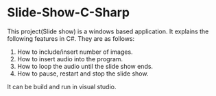 # Slide-Show-C-Sharp

This project(Slide show) is a windows based application.
It explains the following features in C#. They are as follows:
  1.  How to include/insert number of images.
  2.  How to insert audio into the program.
  3.  How to loop the audio until the slide show ends.
  4.  How to pause, restart and stop the slide show.
  
It can be build and run in visual studio.
